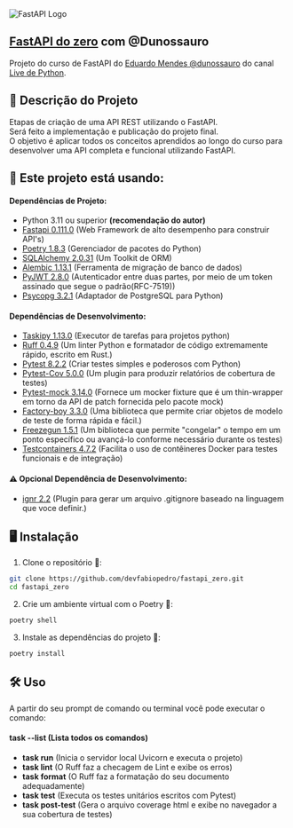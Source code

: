 <img src="https://i.imgur.com/4tuAMcX.png" alt="FastAPI Logo">

## [FastAPI do zero](https://fastapidozero.dunossauro.com/) com @Dunossauro

Projeto do curso de FastAPI do [Eduardo Mendes @dunossauro](https://github.com/dunossauro/fastapi-do-zero) do canal [Live de Python](https://www.youtube.com/@Dunossauro).


## 📘 Descrição do Projeto

Etapas de criação de uma API REST utilizando o FastAPI.  
Será feito a implementação e publicação do projeto final.  
O objetivo é aplicar todos os conceitos aprendidos ao longo do curso para desenvolver uma API completa e funcional utilizando FastAPI.

## 🚀 Este projeto está usando:

#### Dependências de Projeto:
- Python 3.11 ou superior **(recomendação do autor)**
- [Fastapi 0.111.0](https://pypi.org/project/fastapi/) (Web Framework de alto desempenho para construir API's)
- [Poetry 1.8.3](https://python-poetry.org/) (Gerenciador de pacotes do Python)
- [SQLAlchemy 2.0.31](https://pypi.org/project/SQLAlchemy/) (Um Toolkit de ORM)
- [Alembic 1.13.1](https://pypi.org/project/alembic/) (Ferramenta de migração de banco de dados)
- [PyJWT 2.8.0](https://pypi.org/project/PyJWT/) (Autenticador entre duas partes, por meio de um token assinado que segue o padrão(RFC-7519))
- [Psycopg 3.2.1](https://pypi.org/project/psycopg/) (Adaptador de PostgreSQL para Python)

#### Dependências de Desenvolvimento:
- [Taskipy 1.13.0](https://pypi.org/project/taskipy/) (Executor de tarefas para projetos python)
- [Ruff 0.4.9](https://pypi.org/project/ruff/) (Um linter Python e formatador de código extremamente rápido, escrito em Rust.)
- [Pytest 8.2.2](https://pypi.org/project/pytest/) (Criar testes simples e poderosos com Python)
- [Pytest-Cov 5.0.0](https://pypi.org/project/pytest-cov/) (Um plugin para produzir relatórios de cobertura de testes)
- [Pytest-mock 3.14.0](https://pypi.org/project/pytest-mock/) (Fornece um mocker fixture que é um thin-wrapper em torno da API de patch fornecida pelo pacote mock)
- [Factory-boy 3.3.0](https://pypi.org/project/factory-boy/) (Uma biblioteca que permite criar objetos de modelo de teste de forma rápida e fácil.)
- [Freezegun 1.5.1](https://pypi.org/project/freezegun/) (Um biblioteca que permite "congelar" o tempo em um ponto específico ou avançá-lo conforme necessário durante os testes)
- [Testcontainers 4.7.2](https://pypi.org/project/testcontainers/) (Facilita o uso de contêineres Docker para testes funcionais e de integração)


#### ⚠️ Opcional Dependência de Desenvolvimento:
- [ignr 2.2](https://pypi.org/project/ignr/) (Plugin para gerar um arquivo .gitignore baseado na linguagem que voce definir.)

## 🖥️ Instalação

1. Clone o repositório 🔗:

```bash
git clone https://github.com/devfabiopedro/fastapi_zero.git
cd fastapi_zero
```

2. Crie um ambiente virtual com o Poetry 🏡:

```bash
poetry shell
```

3. Instale as dependências do projeto 💾:

```bash
poetry install
```

## 🛠️ Uso
A partir do seu prompt de comando ou terminal você pode executar o comando:
#### **task --list** (Lista todos os comandos)  
- **task run** (Inicia o servidor local Uvicorn e executa o projeto)
- **task lint** (O Ruff faz a checagem de Lint e exibe os erros)
- **task format** (O Ruff faz a formatação do seu documento adequadamente)
- **task test** (Executa os testes unitários escritos com Pytest)
- **task post-test** (Gera o arquivo coverage html e exibe no navegador a sua cobertura de testes)

